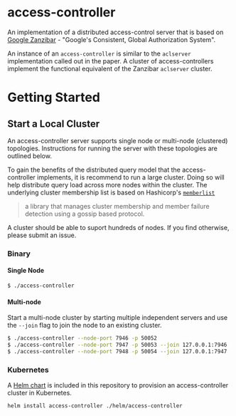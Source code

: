 # access-controller

An implementation of a distributed access-control server that is based on [Google Zanzibar](https://research.google/pubs/pub48190/) - "Google's Consistent, Global Authorization System".

An instance of an `access-controller` is similar to the `aclserver` implementation called out in the paper. A cluster of access-controllers implement the functional equivalent of the Zanzibar `aclserver` cluster.

# Getting Started

## Start a Local Cluster
An access-controller server supports single node or multi-node (clustered) topologies. Instructions for running the server with these topologies are outlined below.

To gain the benefits of the distributed query model that the access-controller implements, it is recommend to run a large cluster. Doing so will help distribute query load across more nodes within the cluster. The underlying cluster membership list is based on Hashicorp's [`memberlist`](https://github.com/hashicorp/memberlist)

> a library that manages cluster membership and member failure detection using a gossip based protocol.

A cluster should be able to suport hundreds of nodes. If you find otherwise, please submit an issue.

### Binary

#### Single Node
```bash
$ ./access-controller
```

#### Multi-node
Start a multi-node cluster by starting multiple independent servers and use the `--join` flag
to join the node to an existing cluster.

```bash
$ ./access-controller --node-port 7946 -p 50052
$ ./access-controller --node-port 7947 -p 50053 --join 127.0.0.1:7946
$ ./access-controller --node-port 7948 -p 50054 --join 127.0.0.1:7947
```

### Kubernetes
A [Helm chart](./helm/access-controller) is included in this repository to provision an access-controller cluster in Kubernetes.

```bash
helm install access-controller ./helm/access-controller
```